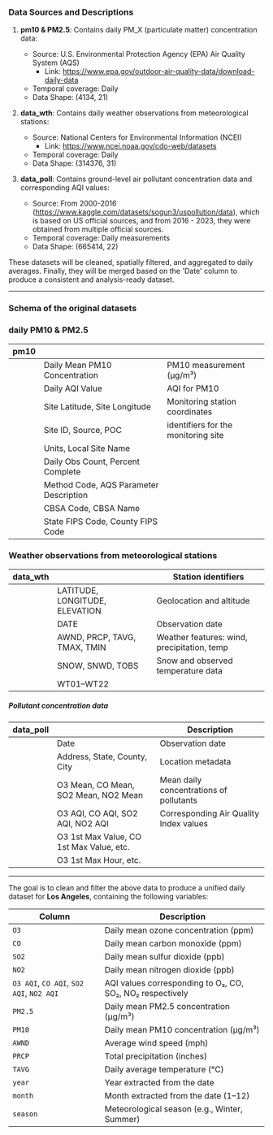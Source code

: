 ### Data Sources and Descriptions

1. **pm10 & PM2.5**: Contains daily PM_X (particulate matter) concentration data:  
   - Source: U.S. Environmental Protection Agency (EPA) Air Quality System (AQS) 
      - Link: https://www.epa.gov/outdoor-air-quality-data/download-daily-data
   - Temporal coverage: Daily  
   - Data Shape: (4134, 21) 

2. **data_wth**: Contains daily weather observations from meteorological stations:  
   - Source: National Centers for Environmental Information (NCEI) 
      - Link: https://www.ncei.noaa.gov/cdo-web/datasets 
   - Temporal coverage: Daily  
   - Data Shape: (314376, 31)

3. **data_poll**: Contains ground-level air pollutant concentration data and corresponding AQI values:
   - Source: From 2000-2016 (https://www.kaggle.com/datasets/sogun3/uspollution/data), which is based on US official sources, and from 2016 - 2023, they were obtained from multiple official sources.   
   - Temporal coverage: Daily measurements  
   - Data Shape: (665414, 22)  


These datasets will be cleaned, spatially filtered, and aggregated to daily averages.
Finally, they will be merged based on the 'Date' column to produce a consistent and analysis-ready dataset.

---

### **Schema of the original datasets**

### daily PM10 & PM2.5
| pm10        |                                          |                                                  |
|-------------|------------------------------------------|--------------------------------------------------|
|             | Daily Mean PM10 Concentration            | PM10 measurement (µg/m³)                         |
|             | Daily AQI Value                          | AQI for PM10                                     |
|             | Site Latitude, Site Longitude            | Monitoring station coordinates                   |
|             | Site ID, Source, POC                     |  identifiers for the monitoring site    |
|             | Units, Local Site Name                   |                                                  |
|             | Daily Obs Count, Percent Complete        |                        |
|             | Method Code, AQS Parameter Description   |             |
|             | CBSA Code, CBSA Name                     |                |
|             | State FIPS Code, County FIPS Code        |                                                  |


### Weather observations from meteorological stations
| data_wth    |                                          | Station identifiers                              |
|-------------|------------------------------------------|--------------------------------------------------|
|             | LATITUDE, LONGITUDE, ELEVATION           | Geolocation and altitude                         |
|             | DATE                                     | Observation date                                 |
|             | AWND, PRCP, TAVG, TMAX, TMIN             | Weather features: wind, precipitation, temp      |
|             | SNOW, SNWD, TOBS                         | Snow and observed temperature data               |
|             | WT01–WT22                                | |




##### Pollutant concentration data
| data_poll   |                                          | Description                                      |
|-------------|------------------------------------------|--------------------------------------------------|
|             | Date                                     | Observation date                                 |
|             | Address, State, County, City            | Location metadata                                |
|             | O3 Mean, CO Mean, SO2 Mean, NO2 Mean     | Mean daily concentrations of pollutants          |
|             | O3 AQI, CO AQI, SO2 AQI, NO2 AQI         | Corresponding Air Quality Index values           |
|             | O3 1st Max Value, CO 1st Max Value, etc. |       |
|             | O3 1st Max Hour, etc.                    |              |


---

The goal is to clean and filter the above data to produce a unified daily dataset for **Los Angeles**, containing the following variables:

| Column                                 | Description                                   |
|---------------------------------------|-----------------------------------------------|
| `O3`                                  | Daily mean ozone concentration (ppm)          |
| `CO`                                  | Daily mean carbon monoxide (ppm)              |
| `SO2`                                 | Daily mean sulfur dioxide (ppb)               |
| `NO2`                                 | Daily mean nitrogen dioxide (ppb)             |
| `O3 AQI`, `CO AQI`, `SO2 AQI`, `NO2 AQI` | AQI values corresponding to O₃, CO, SO₂, NO₂ respectively |
| `PM2.5`                               | Daily mean PM2.5 concentration (µg/m³)        |
| `PM10`                                | Daily mean PM10 concentration (µg/m³)         |
| `AWND`                                | Average wind speed (mph)               |
| `PRCP`                                | Total precipitation (inches)            |
| `TAVG`                                | Daily average temperature (°C)          |
| `year`                                | Year extracted from the date                  |
| `month`                               | Month extracted from the date (1–12)          |
| `season`                              | Meteorological season (e.g., Winter, Summer)  |
